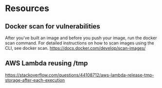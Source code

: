# Resources

## Docker scan for vulnerabilities

After you’ve built an image and before you push your image, run the docker scan command. For detailed instructions on how to scan images using the CLI, see docker scan. <https://docs.docker.com/develop/scan-images/>

## AWS Lambda reusing /tmp

<https://stackoverflow.com/questions/44108712/aws-lambda-release-tmp-storage-after-each-execution>
